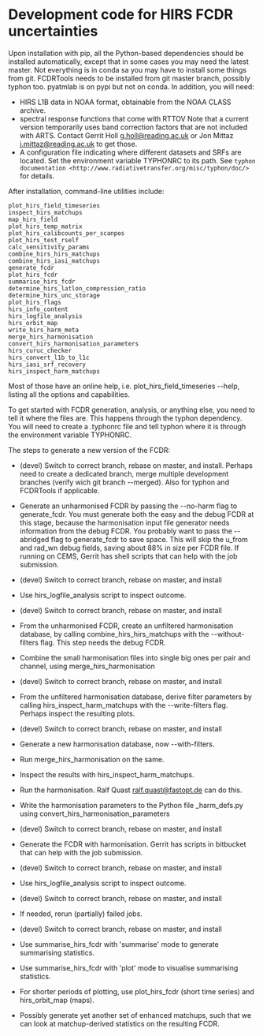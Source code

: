 Development code for HIRS FCDR uncertainties
============================================

Upon installation with pip, all the Python-based dependencies should be
installed automatically, except that in some cases you may need the latest
master.  Not everything is in conda sa you may have to install some things
from git.  FCDRTools needs to be installed from git master branch,
possibly typhon too.  pyatmlab is on pypi but not on conda.  In addition, you will need:

- HIRS L1B data in NOAA format, obtainable from the NOAA CLASS archive.
- spectral response functions that come with RTTOV
  Note that a current version
  temporarily uses band correction factors that are not included with
  ARTS.  Contact Gerrit Holl <g.holl@reading.ac.uk> or Jon Mittaz
  <j.mittaz@reading.ac.uk> to get those.
- A configuration file indicating where different datasets and SRFs are located.
  Set the environment variable TYPHONRC to its path.  See 
  `typhon documentation <http://www.radiativetransfer.org/misc/typhon/doc/>`
  for details.

After installation, command-line utilities include:

    plot_hirs_field_timeseries
    inspect_hirs_matchups
    map_hirs_field
    plot_hirs_temp_matrix
    plot_hirs_calibcounts_per_scanpos
    plot_hirs_test_rself
    calc_sensitivity_params
    combine_hirs_hirs_matchups
    combine_hirs_iasi_matchups
    generate_fcdr
    plot_hirs_fcdr
    summarise_hirs_fcdr
    determine_hirs_latlon_compression_ratio
    determine_hirs_unc_storage
    plot_hirs_flags
    hirs_info_content
    hirs_logfile_analysis
    hirs_orbit_map
    write_hirs_harm_meta
    merge_hirs_harmonisation
    convert_hirs_harmonisation_parameters
    hirs_curuc_checker
    hirs_convert_l1b_to_l1c
    hirs_iasi_srf_recovery
    hirs_inspect_harm_matchups

Most of those have an online help, i.e. plot_hirs_field_timeseries --help,
listing all the options and capabilities.

To get started with FCDR generation, analysis, or anything else, you need
to tell it where the files are.  This happens through the typhon
dependency.  You will need to create a .typhonrc file and tell typhon
where it is through the environment variable TYPHONRC.

The steps to generate a new version of the FCDR:

- (devel) Switch to correct branch, rebase on master, and install.
  Perhaps need to create a dedicated branch, merge multiple development
  branches (verify wich git branch --merged).  Also for typhon and
  FCDRTools if applicable.

- Generate an unharmonised FCDR by passing the --no-harm flag to
  generate_fcdr.  You must generate both the easy and the debug FCDR at
  this stage, because the harmonisation input file generator needs
  information from the debug FCDR.  You probably want to pass the
  --abridged flag to generate_fcdr to save space.  This will skip the
  u_from and rad_wn debug fields, saving about 88% in size per FCDR file.
  If running on CEMS, Gerrit has shell scripts that can help with the
  job submission.

- (devel) Switch to correct branch, rebase on master, and install

- Use hirs_logfile_analysis script to inspect outcome.

- (devel) Switch to correct branch, rebase on master, and install

- From the unharmonised FCDR, create an unfiltered harmonisation database,
  by calling combine_hirs_hirs_matchups with the --without-filters flag.
  This step needs the debug FCDR.

- Combine the small harmonisation files into single big ones per pair and
  channel, using merge_hirs_harmonisation

- (devel) Switch to correct branch, rebase on master, and install

- From the unfiltered harmonisation database, derive filter parameters by
  calling hirs_inspect_harm_matchups with the --write-filters flag.
  Perhaps inspect the resulting plots.

- (devel) Switch to correct branch, rebase on master, and install

- Generate a new harmonisation database, now --with-filters.

- Run merge_hirs_harmonisation on the same.

- Inspect the results with hirs_inspect_harm_matchups.

- Run the harmonisation.  Ralf Quast <ralf.quast@fastopt.de> can do this.

- Write the harmonisation parameters to the Python file _harm_defs.py
  using convert_hirs_harmonisation_parameters

- (devel) Switch to correct branch, rebase on master, and install

- Generate the FCDR with harmonisation.  Gerrit has scripts in bitbucket
  that can help with the job submission.

- (devel) Switch to correct branch, rebase on master, and install

- Use hirs_logfile_analysis script to inspect outcome.

- (devel) Switch to correct branch, rebase on master, and install

- If needed, rerun (partially) failed jobs.

- (devel) Switch to correct branch, rebase on master, and install

- Use summarise_hirs_fcdr with 'summarise' mode to generate summarising
  statistics.

- Use summarise_hirs_fcdr with 'plot' mode to visualise summarising
  statistics.

- For shorter periods of plotting, use plot_hirs_fcdr (short time series)
  and hirs_orbit_map (maps).

- Possibly generate yet another set of enhanced matchups, such that we can
  look at matchup-derived statistics on the resulting FCDR.
